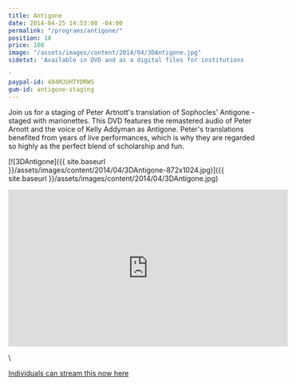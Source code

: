 ```yaml
---
title: Antigone
date: 2014-04-25 14:53:00 -04:00
permalink: "/programs/antigone/"
position: 10
price: 100
image: "/assets/images/content/2014/04/3DAntigone.jpg"
sidetxt: 'Available in DVD and as a digital files for institutions

'
paypal-id: 484MJUHTYDRWS
gum-id: antigone-staging
---
```


Join us for a staging of Peter Artnott's translation of Sophocles' Antigone - staged with marionettes.  This DVD features the remastered audio of Peter Arnott and the voice of Kelly Addyman as Antigone. Peter's translations benefited from years of live performances,  which is why they are regarded so highly as the perfect blend of scholarship and fun.

\[!\[3DAntigone\]({{ site.baseurl }}/assets/images/content/2014/04/3DAntigone-872x1024.jpg)\]({{ site.baseurl }}/assets/images/content/2014/04/3DAntigone.jpg)

<p><iframe width="560" height="315" src="https://www.youtube.com/embed/PIjsdS49agI?rel=0&modestbranding=1&autohide=1" class="yt" frameborder="0" allowfullscreen></iframe></p>

<script src="https://gumroad.com/js/gumroad.js"></script>\
<a class="gumroad-button" href="https://macmillanfilms.gumroad.com/l/antigone-staging">Individuals can stream this now here</a>